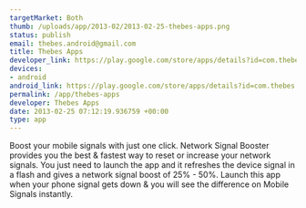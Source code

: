 ```yaml
--- 
targetMarket: Both
thumb: /uploads/app/2013-02/2013-02-25-thebes-apps.png
status: publish
email: thebes.android@gmail.com
title: Thebes Apps
developer_link: https://play.google.com/store/apps/details?id=com.thebes.networkbooster
devices: 
- android
android_link: https://play.google.com/store/apps/details?id=com.thebes.networkbooster
permalink: /app/thebes-apps
developer: Thebes Apps
date: 2013-02-25 07:12:19.936759 +00:00
type: app
---
```


Boost your mobile signals with just one click. Network Signal Booster provides you the best & fastest way to reset or increase your network signals. You just need to launch the app and it refreshes the device signal in a flash and gives a network signal boost of 25% - 50%. Launch this app when your phone signal gets down & you will see the difference on Mobile Signals instantly.
